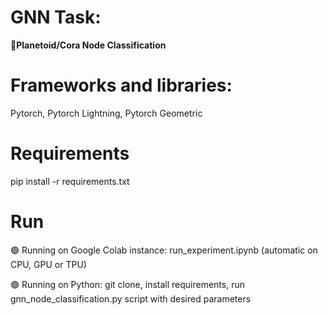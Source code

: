 # GNN Task:

🎯**Planetoid/Cora Node Classification** 

# Frameworks and libraries:
Pytorch, Pytorch Lightning, Pytorch Geometric

# Requirements
pip install -r requirements.txt

# Run 
  🟢 Running on Google Colab instance: run_experiment.ipynb (automatic on CPU, GPU or TPU)
  
  🟢 Running on Python: git clone, install requirements, run gnn_node_classification.py script with desired parameters
